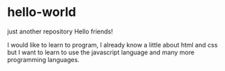 # hello-world
just another repository
Hello friends!

I would like to learn to program, I already know a little about html and css but I want to learn to use the javascript language and many more programming languages.
